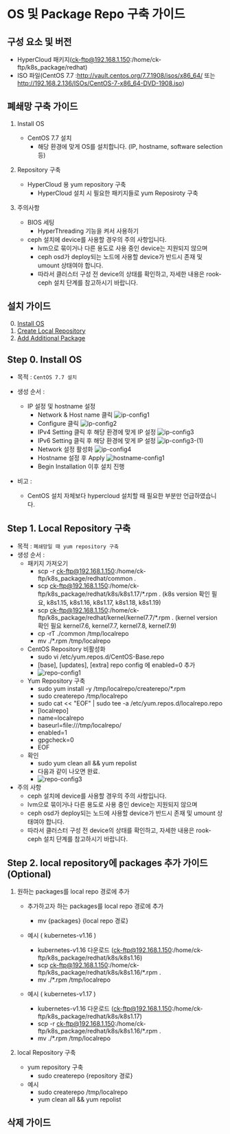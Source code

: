 # OS 및 Package Repo 구축 가이드

## 구성 요소 및 버전
* HyperCloud 패키지(ck-ftp@192.168.1.150:/home/ck-ftp/k8s_package/redhat)
* ISO 파일(CentOS 7.7 :http://vault.centos.org/7.7.1908/isos/x86_64/ 또는 http://192.168.2.136/ISOs/CentOS-7-x86_64-DVD-1908.iso)

## 폐쇄망 구축 가이드
1. Install OS
    * CentOS 7.7 설치
	    * 해당 환경에 맞게 OS를 설치합니다. (IP, hostname, software selection 등)		 

2. Repository 구축
    * HyperCloud 용 yum repository 구축
	    * HyperCloud 설치 시 필요한 패키지들로 yum Reposiroty 구축 	  
3. 주의사항
    * BIOS 세팅
        * HyperThreading 기능을 켜서 사용하기
    * ceph 설치에 device를 사용할 경우의 주의 사항입니다.
        * lvm으로 묶이거나 다른 용도로 사용 중인 device는 지원되지 않으며
        * ceph osd가 deploy되는 노드에 사용할 device가 반드시 존재 및 umount 상태여야 합니다.
        * 따라서 클러스터 구성 전 device의 상태를 확인하고, 자세한 내용은 rook-ceph 설치 단계를 참고하시기 바랍니다.
## 설치 가이드
0. [Install OS](#step-0-install-os)
1. [Create Local Repository](#step-1-local-repository-%EA%B5%AC%EC%B6%95)
2. [Add Additional Package](#step-2-local-repository%EC%97%90-packages-%EC%B6%94%EA%B0%80-%EA%B0%80%EC%9D%B4%EB%93%9C-optional)

## Step 0. Install OS
* 목적 : `CentOS 7.7 설치`
* 생성 순서 :     
    * IP 설정 및 hostname 설정
	    * Network & Host name 클릭
		    ![ip-config1](/figure/network-host-select.png)
      * Configure 클릭
        ![ip-config2](/figure/configure.png)
      * IPv4 Setting 클릭 후 해당 환경에 맞게 IP 설정
        ![ip-config3](/figure/ipv4.png)
      * IPv6 Setting 클릭 후 해당 환경에 맞게 IP 설정
        ![ip-config3-(1)](/figure/ipv6.jpg)
      * Network 설정 활성화
        ![ip-config4](/figure/network-enable.png)
      * Hostname 설정 후 Apply
        ![hostname-config1](/figure/hostname.png)
      * Begin Installation 이후 설치 진행
        
* 비고 :
    * CentOS 설치 자체보다 hypercloud 설치할 때 필요한 부분만 언급하였습니다.    

## Step 1. Local Repository 구축
* 목적 : `폐쇄망일 때 yum repository 구축`
* 생성 순서 : 
    * 패키지 가져오기
      * scp -r ck-ftp@192.168.1.150:/home/ck-ftp/k8s_package/redhat/common .
      * scp ck-ftp@192.168.1.150:/home/ck-ftp/k8s_package/redhat/k8s/k8s1.17/*.rpm . (k8s version 확인 필요, k8s1.15, k8s1.16, k8s1.17, k8s1.18, k8s1.19)     
      * scp ck-ftp@192.168.1.150:/home/ck-ftp/k8s_package/redhat/kernel/kernel7.7/*.rpm . (kernel version 확인 필요 kernel7.6, kernel7.7, kernel7.8, kernel7.9)
      * cp -rT ./common /tmp/localrepo
      * mv ./*.rpm /tmp/localrepo
    * CentOS Repository 비활성화
      * sudo vi /etc/yum.repos.d/CentOS-Base.repo
      * [base], [updates], [extra] repo config 에 enabled=0 추가
      * ![repo-config1](/figure/centos-config.png)
    * Yum Repository 구축
      * sudo yum install -y /tmp/localrepo/createrepo/*.rpm
      * sudo createrepo /tmp/localrepo
      * sudo cat << "EOF" | sudo tee -a /etc/yum.repos.d/localrepo.repo
      * [localrepo]
      * name=localrepo
      * baseurl=file:///tmp/localrepo/
      * enabled=1
      * gpgcheck=0
      * EOF
    * 확인
      * sudo yum clean all && yum repolist
      * 다음과 같이 나오면 완료.
      * ![repo-config3](/figure/fin.png)
* 주의 사항
	* ceph 설치에 device를 사용할 경우의 주의 사항입니다.
	* lvm으로 묶이거나 다른 용도로 사용 중인 device는 지원되지 않으며
	* ceph osd가 deploy되는 노드에 사용할 device가 반드시 존재 및 umount 상태여야 합니다.
	* 따라서 클러스터 구성 전 device의 상태를 확인하고, 자세한 내용은 rook-ceph 설치 단계를 참고하시기 바랍니다.

## Step 2. local repository에 packages 추가 가이드 (Optional)

1. 원하는 packages를 local repo 경로에 추가
    * 추가하고자 하는 packages를 local repo 경로에 추가
	    * mv {packages} {local repo 경로}		 

    * 예시 ( kubernetes-v1.16 )    
    	    
	    * kubernetes-v1.16 다운로드 (ck-ftp@192.168.1.150:/home/ck-ftp/k8s_package/redhat/k8s/k8s1.16)  		
	    * scp ck-ftp@192.168.1.150:/home/ck-ftp/k8s_package/redhat/k8s/k8s1.16/*.rpm . 		
	    * mv ./*.rpm /tmp/localrepo
    
    * 예시 ( kubernetes-v1.17 )    
    	    
	    * kubernetes-v1.16 다운로드 (ck-ftp@192.168.1.150:/home/ck-ftp/k8s_package/redhat/k8s/k8s1.17)   		
	    * scp -r ck-ftp@192.168.1.150:/home/ck-ftp/k8s_package/redhat/k8s/k8s1.16/*.rpm . 		
	    * mv ./*.rpm /tmp/localrepo 
	    
2. local Repository 구축
    * yum repository 구축
	    * sudo createrepo {repository 경로}	    
    * 예시
	    * sudo createrepo /tmp/localrepo
	    * yum clean all && yum repolist




## 삭제 가이드
